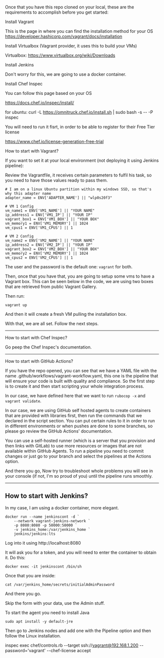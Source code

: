 Once that you have this repo cloned on your local, these are the requirements to accomplish before you get started: 

Install Vagrant 

This is the page in where you can find the installation method for your OS 
https://developer.hashicorp.com/vagrant/docs/installation 

Install Virtualbox (Vagrant provider, it uses this to build your VMs)  

Virtualbox: https://www.virtualbox.org/wiki/Downloads 

Install Jenkins 

Don't worry for this, we are going to use a docker container.

Install Chef Inspec 

You can follow this page based on your OS 

https://docs.chef.io/inspec/install/ 

for ubuntu: 
curl -L https://omnitruck.chef.io/install.sh | sudo bash -s -- -P inspec

You will need to run it fisrt, in order to be able to register for their Free Tier license

https://www.chef.io/license-generation-free-trial

How to start with Vagrant? 

If you want to set it at your local environment (not deploying it using Jenkins pipeline): 

Review the Vagrantfile, it receives certain parameters to fulfil his task, so you need to have those values ready to pass them. 

```
# I am on a linux Ubuntu partition within my windows SSD, so that's why this adapter name
adapter_name = ENV['ADAPTER_NAME'] || "wlp0s20f3"

# VM 1 Config
vm_name1 = ENV['VM1_NAME'] || "YOUR NAME"
ip_address1 = ENV['VM1_IP'] || "YOUR IP"
vagrant_box1 = ENV['VM1_BOX'] || "YOUR BOX"
vm_memory1 = ENV['VM1_MEMORY'] || 1024
vm_cpus1 = ENV['VM1_CPUS'] || 1

# VM 2 Config
vm_name2 = ENV['VM2_NAME'] || "YOUR NAME"
ip_address2 = ENV['VM2_IP'] || "YOUR IP"
vagrant_box2 = ENV['VM2_BOX'] || "YOUR BOX"
vm_memory2 = ENV['VM2_MEMORY'] || 1024
vm_cpus2 = ENV['VM2_CPUS'] || 1
```

The user and the password is the default one: `vagrant` for both.

Then, once that you have that, you are going to setup some vms to have a Vagrant box. This can be seen below in the code, we are using two boxes that are retrieved from public Vagrant Gallery.  

Then run: 

`vagrant up`  


And then it will create a fresh VM pulling the installation box.  

With that, we are all set. Follow the next steps.  

---

How to start with Chef Inspec? 

Go peep the Chef Inspec's documentation. 

---

How to start with GitHub Actions? 

If you have the repo opened, you can see that we have a YAML file with the name .github/workflows/vagrant-workflow.yaml, this one is the pipeline that will ensure your code is built with quality and compliance. So the first step is to create it and then start scripting your whole integration process. 

In our case, we have defined here that we want to run `rubocop -x` and `vagrant validate`.

In our case, we are using GitHub self hosted agents to create containers that are provided with libraries first, then run the commands that we declared in the script section. You can put certain rules to it in order to run in different environments or when pushes are done to some branches, so please go review the GitHub Actions' documentation. 

 

You can use a self-hosted runner (which is a server that you provision and then links with GitLab) to use more resources or images that are not available within GitHub Agents. 
To run a pipeline you need to commit changes or just go to your branch and select the pipelines at the Actions option. 

And there you go, Now try to troubleshoot whole problems you will see in your console (if not, I'm so proud of you) until the pipeline runs smoothly. 

---

## How to start with Jenkins? 

In my case, I am using a docker container, more elegant. 

``` 
docker run --name jenkinscont -d ` 
    --network vagrant-jenkins-network ` 
    -p 8080:8080 -p 50000:50000 ` 
    -v jenkins_home:/var/jenkins_home ` 
    jenkins/jenkins:lts 
``` 

Log into it using http://localhost:8080

It will ask you for a token, and you will need to enter the container to obtain it. Do this:

`docker exec -it jenkinscont /bin/sh`

Once that you are inside:

`cat /var/jenkins_home/secrets/initialAdminPassword`

And there you go.

Skip the form with your data, use the Admin stuff.

To start the agent you need to install Java

```
sudo apt install -y default-jre
```

Then go to Jenkins nodes and add one with the Pipeline option and then follow the Linux installation.

inspec exec chef/controls.rb --target ssh://vagrant@192.168.1.200 --password='vagrant' --chef-license accept